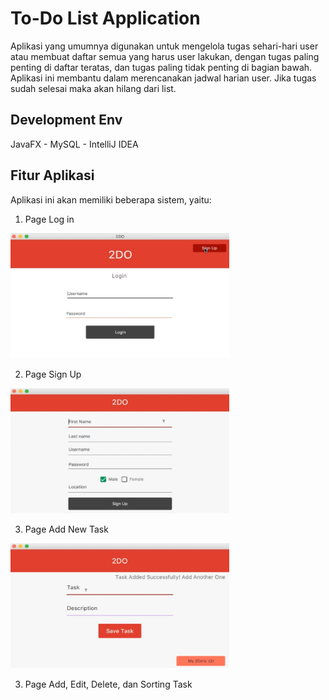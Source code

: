 # To-Do List Application

Aplikasi yang umumnya digunakan untuk mengelola tugas sehari-hari user atau membuat daftar semua yang harus user lakukan, dengan tugas paling penting di daftar teratas, dan tugas paling tidak penting di bagian bawah. Aplikasi ini membantu dalam merencanakan jadwal harian user. Jika tugas sudah selesai maka akan hilang dari list.

## Development Env
JavaFX - MySQL - IntelliJ IDEA

## Fitur Aplikasi
Aplikasi ini akan memiliki beberapa sistem, yaitu:
1. Page Log in
<img src="https://github.com/raflihadiana/java-project/blob/main/app-ui/Login%20Page.png" width="350" height="200" /> 

2. Page Sign Up
<img src="https://github.com/raflihadiana/java-project/blob/main/app-ui/SignUp%20Page.png" width="350" height="200" />

3. Page Add New Task
<img src="https://github.com/raflihadiana/java-project/blob/main/app-ui/Add%20Task.png" width="350" height="200" />

3. Page Add, Edit, Delete, dan Sorting Task
